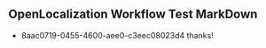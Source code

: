 ## OpenLocalization Workflow Test MarkDown
* 8aac0719-0455-4600-aee0-c3eec08023d4 thanks!

<!--HONumber=Jul16_HO2-->


